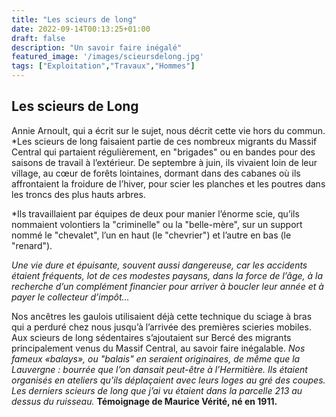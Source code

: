 ```yaml
---
title: "Les scieurs de long"
date: 2022-09-14T00:13:25+01:00
draft: false
description: "Un savoir faire inégalé"
featured_image: '/images/scieursdelong.jpg'
tags: ["Exploitation","Travaux","Hommes"]
---
```


## Les scieurs de Long

   Annie Arnoult, qui a écrit sur le sujet, nous décrit cette vie hors du commun.
	*Les scieurs de long faisaient partie de ces nombreux migrants du Massif Central qui partaient régulièrement, en "brigades" ou en bandes pour des saisons de travail à l’extérieur. De septembre à juin, ils vivaient loin de leur village, au cœur de forêts lointaines, dormant dans des cabanes où ils affrontaient la froidure de l’hiver, pour scier les planches et les poutres dans les troncs des plus hauts arbres. 

*Ils travaillaient par équipes de deux pour manier l’énorme scie, qu’ils nommaient volontiers la "criminelle" ou la "belle-mère", sur un support nommé le "chevalet", l’un en haut (le "chevrier") et l’autre en bas (le "renard"). 

*Une vie dure et épuisante, souvent aussi dangereuse, car les accidents étaient fréquents, lot de ces modestes paysans, dans la force de l’âge, à la recherche d’un complément financier pour arriver à boucler leur année et à payer le collecteur d’impôt…*

Nos ancêtres les gaulois utilisaient déjà cette technique du sciage à bras qui a perduré chez nous
jusqu’à l’arrivée des premières scieries mobiles.
Aux scieurs de long sédentaires s’ajoutaient sur Bercé des migrants principalement venus du
Massif Central, au savoir faire inégalable.
*Nos fameux «balays», ou "balais" en seraient originaires, de même que la Lauvergne : bourrée que l’on dansait peut-être à l’Hermitière. 
Ils étaient organisés en ateliers qu’ils déplaçaient avec leurs loges au gré des coupes. 
Les derniers scieurs de long que j’ai vu étaient dans la parcelle 213 au dessus du ruisseau.* 
**Témoignage de Maurice Vérité, né en 1911.**
